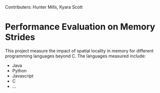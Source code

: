 Contributers: Hunter Mills, Kyara Scott
# Performance Evaluation on Memory Strides

This project measure the impact of spatial locality in memory for different programming languages beyond C. 
The languages measured include:
- Java
- Python
- Javascript
- C
- ...
